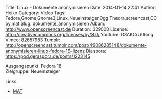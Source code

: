 Title: Linux - Dokumente anonymisieren
Date: 2014-01-14 22:41
Author: Heiko
Category: Video
Tags: Fedora,Gnome,Gnome3,Linux,Neueinsteiger,Ogg Theora,screencast,CC by,mat
Slug: dokumente_anonymisieren
Album: http://www.openscreencast.de
Duration: 329000
License: http://creativecommons.org/licenses/by/3.0/
Youtube: G3AKCrU06mg
Vimeo: 82657983
Tumblr: http://openscreencast.tumblr.com/post/49086285148/dokumente-anonymisieren-linux-fedora-18-lizenz
Diaspora: https://pod.geraspora.de/posts/1223145

Ausgangspunkt: Fedora 18  
Zielgruppe: Neueinsteiger  

Links:

  * [MAT](https://mat.boum.org/ "Link zu mat" )

